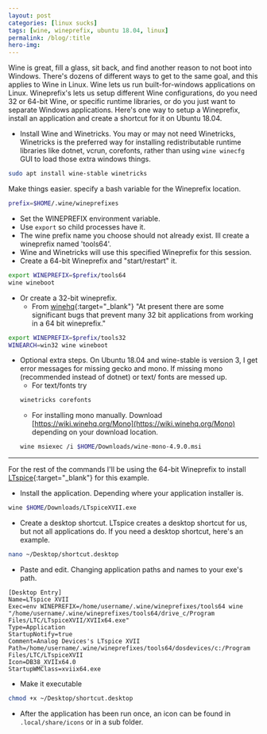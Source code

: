 ```yaml
---
layout: post
categories: [linux sucks]
tags: [wine, wineprefix, ubuntu 18.04, linux]
permalink: /blog/:title
hero-img:
---
```


Wine is great, fill a glass, sit back, and find another reason to not boot into Windows. There's dozens of different ways to get to the same goal, and this applies to Wine in Linux. Wine lets us run built-for-windows applications on Linux. Wineprefix's lets us setup different Wine configurations, do you need 32 or 64-bit Wine, or specific runtime libraries, or do you just want to separate Windows applications. Here's one way to setup a Wineprefix, install an application and create a shortcut for it on Ubuntu 18.04.

- Install Wine and Winetricks. You may or may not need Winetricks, Winetricks is the preferred way for installing redistributable runtime libraries like dotnet, vcrun, corefonts, rather than using `wine winecfg` GUI to load those extra windows things.

```bash
sudo apt install wine-stable winetricks
```

Make things easier. specify a bash variable for the Wineprefix location.

```bash
prefix=$HOME/.wine/wineprefixes
```
- Set the WINEPREFIX environment variable.
- Use `export` so child processes have it.
- The wine prefix name you choose should not already exist. Ill create a wineprefix named 'tools64'.
- Wine and Winetricks will use this specified Wineprefix for this session.
- Create a 64-bit Wineprefix and "start/restart" it.

```bash
export WINEPREFIX=$prefix/tools64
wine wineboot
```
- Or create a 32-bit wineprefix.
  - From [winehq](https://wiki.winehq.org/FAQ#How_do_I_create_a_32_bit_wineprefix_on_a_64_bit_system.3F){:target="_blank"} "At present there are some significant bugs that prevent many 32 bit applications from working in a 64 bit wineprefix."

```bash
export WINEPREFIX=$prefix/tools32
WINEARCH=win32 wine wineboot
```
- Optional extra steps. On Ubuntu 18.04 and wine-stable is version 3, I get error messages for missing gecko and mono. If missing mono (recommended instead of dotnet) or text/ fonts are messed up.
  - For text/fonts try
  ```bash
  winetricks corefonts
  ```
  - For installing mono manually. Download [https://wiki.winehq.org/Mono](https://wiki.winehq.org/Mono) depending on your download location.
  ```bash
  wine msiexec /i $HOME/Downloads/wine-mono-4.9.0.msi
  ```

---

For the rest of the commands I'll be using the 64-bit Wineprefix to install [LTspice](https://www.analog.com/en/design-center/design-tools-and-calculators/ltspice-simulator.html){:target="_blank"} for this example.

- Install the application. Depending where your application installer is.

```bash
wine $HOME/Downloads/LTspiceXVII.exe
```

- Create a desktop shortcut. LTspice creates a desktop shortcut for us, but not all applications do. If you need a desktop shortcut, here's an example.

```bash
nano ~/Desktop/shortcut.desktop
```
- Paste and edit. Changing application paths and names to your exe's path.

```
[Desktop Entry]
Name=LTspice XVII
Exec=env WINEPREFIX=/home/username/.wine/wineprefixes/tools64 wine "/home/username/.wine/wineprefixes/tools64/drive_c/Program Files/LTC/LTspiceXVII/XVIIx64.exe"
Type=Application
StartupNotify=true
Comment=Analog Devices's LTspice XVII
Path=/home/username/.wine/wineprefixes/tools64/dosdevices/c:/Program Files/LTC/LTspiceXVII
Icon=DB38_XVIIx64.0
StartupWMClass=xviix64.exe
```

- Make it executable

```bash
chmod +x ~/Desktop/shortcut.desktop
```

- After the application has been run once, an icon can be found in `.local/share/icons` or in a sub folder.
